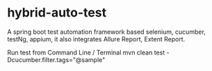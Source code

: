 # hybrid-auto-test
A spring boot test automation framework based selenium, cucumber, testNg, appium, it also integrates Allure Report, Extent Report.

Run test from Command Line / Terminal
mvn clean test -Dcucumber.filter.tags="@sample"

